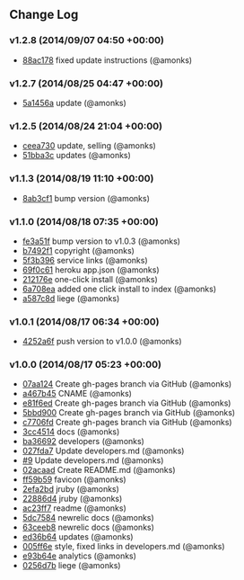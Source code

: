 ## Change Log

### v1.2.8 (2014/09/07 04:50 +00:00)
- [88ac178](https://github.com/belgianman/wafelijzer/commit/88ac178a8220eb44ce839acf6279d6534221405a) fixed update instructions (@amonks)

### v1.2.7 (2014/08/25 04:47 +00:00)
- [5a1456a](https://github.com/belgianman/wafelijzer/commit/5a1456af9a9f24e161fb24ccd883b4c89a25ae3b) update (@amonks)

### v1.2.5 (2014/08/24 21:04 +00:00)
- [ceea730](https://github.com/belgianman/wafelijzer/commit/ceea730b25e8c5316d44787c2caa49114b2df7c5) update, selling (@amonks)
- [51bba3c](https://github.com/belgianman/wafelijzer/commit/51bba3cc351ff88e70ace910aae51ca35e37d4ae) updates (@amonks)

### v1.1.3 (2014/08/19 11:10 +00:00)
- [8ab3cf1](https://github.com/belgianman/wafelijzer/commit/8ab3cf135ed0427d1c6631a1752e102754ab0d76) bump version (@amonks)

### v1.1.0 (2014/08/18 07:35 +00:00)
- [fe3a51f](https://github.com/belgianman/wafelijzer/commit/fe3a51fa5287b3b41d2ffdf9635ac6c95cf61999) bump version to v1.0.3 (@amonks)
- [b7492f1](https://github.com/belgianman/wafelijzer/commit/b7492f1315d155863662e15b02629c04af2fecee) copyright (@amonks)
- [5f3b396](https://github.com/belgianman/wafelijzer/commit/5f3b3969c5fa0bf24e367b8151759ce18e13cb98) service links (@amonks)
- [69f0c61](https://github.com/belgianman/wafelijzer/commit/69f0c615ee64f09760025d7193cbdd3d86d78c5f) heroku app.json (@amonks)
- [212176e](https://github.com/belgianman/wafelijzer/commit/212176e0033ef05d0a347e9377020cde0c67dc3d) one-click install (@amonks)
- [6a708ea](https://github.com/belgianman/wafelijzer/commit/6a708ea9b09fdc7e0cd10f904257d9d2ece15fb6) added one click install to index (@amonks)
- [a587c8d](https://github.com/belgianman/wafelijzer/commit/a587c8dd0ebc97188fbb85aaa88fdf48d05ab3a5) liege (@amonks)

### v1.0.1 (2014/08/17 06:34 +00:00)
- [4252a6f](https://github.com/belgianman/wafelijzer/commit/4252a6fa85acdb16933185f3696029bf8f57c19a) push version to v1.0.0 (@amonks)

### v1.0.0 (2014/08/17 05:23 +00:00)
- [07aa124](https://github.com/belgianman/wafelijzer/commit/07aa124a486a6e8eb8b40566f578a9de2d43f657) Create gh-pages branch via GitHub (@amonks)
- [a467b45](https://github.com/belgianman/wafelijzer/commit/a467b45821ad1c8b0bf2ffb50987b28becea88e3) CNAME (@amonks)
- [e81f6ed](https://github.com/belgianman/wafelijzer/commit/e81f6eddedb178912f265eb882fd43289fe6ebb9) Create gh-pages branch via GitHub (@amonks)
- [5bbd900](https://github.com/belgianman/wafelijzer/commit/5bbd900607f275628a26adf05a21a2f493b985de) Create gh-pages branch via GitHub (@amonks)
- [c7706fd](https://github.com/belgianman/wafelijzer/commit/c7706fd32122992d74f4ebc91e3216a90769e6e3) Create gh-pages branch via GitHub (@amonks)
- [3cc4514](https://github.com/belgianman/wafelijzer/commit/3cc4514fd3fce51762ef79dfc86ec3c62a5a5867) docs (@amonks)
- [ba36692](https://github.com/belgianman/wafelijzer/commit/ba36692c955553b56ef3935d450917387f46abc9) developers (@amonks)
- [027fda7](https://github.com/belgianman/wafelijzer/commit/027fda73371067eb0b8465d1c2fa46ab82f84e0c) Update developers.md (@amonks)
- [#9](https://github.com/belgianman/wafelijzer/pull/9) Update developers.md (@amonks)
- [02acaad](https://github.com/belgianman/wafelijzer/commit/02acaadf864f686d5336484e8d78133e9e4d25ab) Create README.md (@amonks)
- [ff59b59](https://github.com/belgianman/wafelijzer/commit/ff59b5973ae933406e15a64d50d2c281d1f788bb) favicon (@amonks)
- [2efa2bd](https://github.com/belgianman/wafelijzer/commit/2efa2bd1a248bfbf76396fad889e4a0a74f2f6fe) jruby (@amonks)
- [22886d4](https://github.com/belgianman/wafelijzer/commit/22886d4155dbfd7b291871734d6abb9de37077cf) jruby (@amonks)
- [ac23ff7](https://github.com/belgianman/wafelijzer/commit/ac23ff7b6932a451916ec3cb4bf65cb3e18f0847) readme (@amonks)
- [5dc7584](https://github.com/belgianman/wafelijzer/commit/5dc75843eb6b2c31bd5fe43c0658a1e63062e675) newrelic docs (@amonks)
- [63ceeb8](https://github.com/belgianman/wafelijzer/commit/63ceeb81cb80f551408f2795dd0f3d47092c2ed0) newrelic docs (@amonks)
- [ed36b64](https://github.com/belgianman/wafelijzer/commit/ed36b64217c38afece6ec5af125838febf6659c1) updates (@amonks)
- [005ff6e](https://github.com/belgianman/wafelijzer/commit/005ff6e648445a0a5321c6d6c3962ba4073ddd8e) style, fixed links in developers.md (@amonks)
- [e93b64e](https://github.com/belgianman/wafelijzer/commit/e93b64ef076b985ec5f5e49a15b9342f3d79b3ae) analytics (@amonks)
- [0256d7b](https://github.com/belgianman/wafelijzer/commit/0256d7b417d48741e351d0840a5b99b961d9b7a4) liege (@amonks)